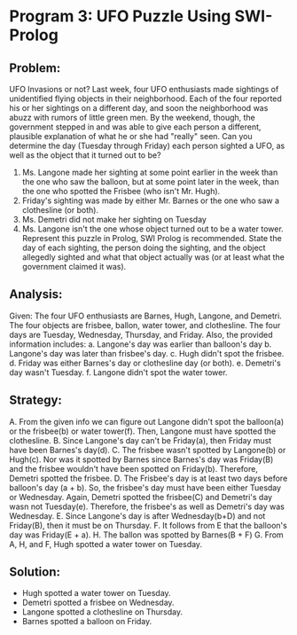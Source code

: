 # Program 3: UFO Puzzle Using SWI-Prolog

## Problem:
 UFO Invasions or not? Last week, four UFO enthusiasts made sightings of unidentified flying objects in their neighborhood. Each of the four reported his or her sightings on a different day, and soon the neighborhood was abuzz with rumors of little green men. By the weekend, though, the government stepped in and was able to give each person a different, plausible explanation of what he or she had "really" seen. Can you determine the day (Tuesday through Friday) each person sighted a UFO, as well as the object that it turned out to be?
  1. Ms. Langone made her sighting at some point earlier in the week than the one who saw the balloon, but at some point later in the week, than the one who spotted the Frisbee (who isn't Mr. Hugh).
  2. Friday's sighting was made by either Mr. Barnes or the one who saw a clothesline (or both).
  3. Ms. Demetri did not make her sighting on Tuesday
  4. Ms. Langone isn't the one whose object turned out to be a water tower.
 Represent this puzzle in Prolog, SWI Prolog is recommended. State the day of each sighting, the person doing the sighting, and the object allegedly sighted and what that object actually was (or at least what the government claimed it was).

## Analysis: 
 Given: 
  The four UFO enthusiasts are Barnes, Hugh, Langone, and Demetri.
  The four objects are frisbee, ballon, water tower, and clothesline.
  The four days are Tuesday, Wednesday, Thursday, and Friday.
 Also, the provided information includes:
  a. Langone's day was earlier than balloon's day
  b. Langone's day was later than frisbee's day.
  c. Hugh didn't spot the frisbee.
  d. Friday was either Barnes's day or clothesline day (or both).
  e. Demetri's day wasn't Tuesday.
  f. Langone didn't spot the water tower.

## Strategy: 
 A. From the given info we can figure out Langone didn't spot the balloon(a) or the frisbee(b) or water tower(f). Then, Langone must have spotted the clothesline. 
 B. Since Langone's day can't be Friday(a), then Friday must have been Barnes's day(d).
 C. The frisbee wasn't spotted by Langone(b) or Hugh(c). Nor was it spotted by Barnes since Barnes's day was Friday(B) and the frisbee wouldn't have been spotted on Friday(b). Therefore, Demetri spotted the frisbee. 
 D. The Frisbee's day is at least two days before balloon's day (a + b). So, the frisbee's day must have been either Tuesday or Wednesday. Again, Demetri spotted the frisbee(C) and Demetri's day wasn not Tuesday(e). Therefore, the frisbee's as well as Demetri's day was Wednesday. 
 E. Since Langone's day is after Wednesday(b+D) and not Friday(B), then it must be on Thursday.
 F. It follows from E that the balloon's day was Friday(E + a).
 H. The ballon was spotted by Barnes(B + F)
 G. From A, H, and F, Hugh spotted a water tower on Tuesday.

## Solution:
 - Hugh spotted a water tower on Tuesday.
 - Demetri spotted a frisbee on Wednesday.
 - Langone spotted a clothesline on Thursday.
 - Barnes spotted a balloon on Friday.
